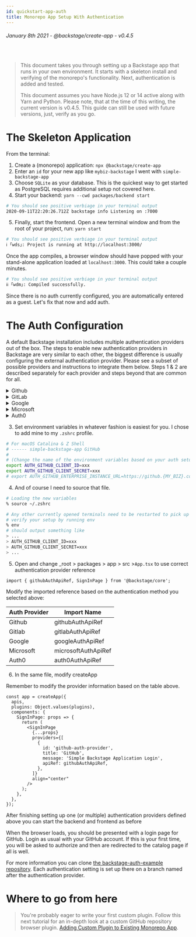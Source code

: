 ```yaml
---
id: quickstart-app-auth
title: Monorepo App Setup With Authentication
---
```


###### January 8th 2021 - @backstage/create-app - v0.4.5

<br />

> This document takes you through setting up a Backstage app that runs in your
> own environment. It starts with a skeleton install and verifying of the
> monorepo's functionality. Next, authentication is added and tested.
>
> This document assumes you have Node.js 12 or 14 active along with Yarn and
> Python. Please note, that at the time of this writing, the current version is
> v0.4.5. This guide can still be used with future versions, just, verify as you
> go.

# The Skeleton Application

From the terminal:

1. Create a (monorepo) application: `npx @backstage/create-app`
1. Enter an `id` for your new app like `mybiz-backstage` I went with
   `simple-backstage-app`
1. Choose `SQLite` as your database. This is the quickest way to get started as
   PostgreSQL requires additional setup not covered here.
1. Start your backend: `yarn --cwd packages/backend start`

```zsh
# You should see positive verbiage in your terminal output
2020-09-11T22:20:26.712Z backstage info Listening on :7000
```

5. Finally, start the frontend. Open a new terminal window and from the root of
   your project, run: `yarn start`

```zsh
# You should see positive verbiage in your terminal output
ℹ ｢wds｣: Project is running at http://localhost:3000/
```

Once the app compiles, a browser window should have popped with your stand-alone
application loaded at `localhost:3000`. This could take a couple minutes.

```zsh
# You should see positive verbiage in your terminal output
ℹℹ ｢wdm｣: Compiled successfully.
```

Since there is no auth currently configured, you are automatically entered as a
guest. Let's fix that now and add auth.

# The Auth Configuration

A default Backstage installation includes multiple authentication providers out of
the box. The steps to enable new authentication providers in Backstage are very
similar to each other, the biggest difference is usually configuring the
external authentication provider. Please see a subset of possible providers and
instructions to integrate them below. Steps 1 & 2 are described separately for
each provider and steps beyond that are common for all.

<details><summary>Github</summary>
<p>

1. Open `app-config.yaml` and change it as follows

_from:_

```yaml
auth:
  providers: {}
```

_to:_

```yaml
auth:
  providers:
    github:
      development:
        clientId:
          $env: AUTH_GITHUB_CLIENT_ID
        clientSecret:
          $env: AUTH_GITHUB_CLIENT_SECRET
        ## uncomment the following two lines if using enterprise
        # enterpriseInstanceUrl:
        #  $env: AUTH_GITHUB_ENTERPRISE_INSTANCE_URL
```

2. Generate a GitHub client ID and secret

- Log into http://github.com
- Navigate to (Settings > Developer Settings > OAuth Apps > New OAuth
  App)[https://github.com/settings/applications/new]
- Set Homepage URL = http://localhost:3000
- Set Callback URL = http://localhost:7000/api/auth/github
- Click [Register application]
- On the next page, copy and paste your new Client ID and Client Secret to
  environment variables defined in the `app-config.yaml` file,
  `AUTH_GITHUB_CLIENT_ID` & `AUTH_GITHUB_CLIENT_SECRET`

</p>
</details>

<details><summary>GitLab</summary>
<p>

1. Open `app-config.yaml` and change it as follows

_from:_

```yaml
auth:
  providers: {}
```

_to:_

```yaml
auth:
  providers:
    gitlab:
      development:
        clientId:
          $env: AUTH_GITLAB_CLIENT_ID
        clientSecret:
          $env: AUTH_GITLAB_CLIENT_SECRET
        audience: https://gitlab.com # Or your self-hosted Gitlab instance URL
```

2. Generate a GitLab Application client ID and secret

- Log into GitLab
- Navigate to (Profile > Settings >
  Applications)[https://gitlab.com/-/profile/applications]
- Name your application
- Set Callback URL = http://localhost:7000/api/auth/gitlab/handler/frame
- Select the following values:
  - `read_user (Read the authenticated user's personal information)`
  - `read_repository (Allows read-only access to the repository)`
  - `write_repository (Allows read-write access to the repository)`
  - `openid (Authenticate using OpenID Connect)`
  - `profile (Allows read-only access to the user's personal information using OpenID Connect)`
  - `email (Allows read-only access to the user's primary email address using OpenID Connect)`
- Click [Save application]
- On the next page, copy and paste your new Application ID and Secret to
  environment variables defined in the `app-config.yaml` file,
  `AUTH_GITLAB_CLIENT_ID` & `AUTH_GITLAB_CLIENT_SECRET`

</p>
</details>

<details><summary>Google</summary>
<p>

1. Open `app-config.yaml` and change it as follows

_from:_

```yaml
auth:
  providers: {}
```

_to:_

```yaml
auth:
  providers:
    google:
      development:
        clientId:
          $env: AUTH_GOOGLE_CLIENT_ID
        clientSecret:
          $env: AUTH_GOOGLE_CLIENT_SECRET
```

2. Generate Google Application in Google Cloud console

- Log into https://console.cloud.google.com
- Select or create a new project from the dropdown on the top bar
- Navigate to (APIs & Services >
  Credentials)[https://console.cloud.google.com/apis/credentials]
- Add new Authorised JavaScript origin = `http://localhost:3000`
- Add new Authorised redirect URI =
  `http://localhost:7000/api/auth/google/handler/frame`
- Click [Save application]
- Google should display a modal with your Client ID and Secret. Copy and paste
  those to environment variables defined in the `app-config.yaml` file,
  `AUTH_GOOGLE_CLIENT_ID` & `AUTH_GOOGLE_CLIENT_SECRET`

</p>
</details>

<details><summary>Microsoft</summary>
<p>

1. Open `app-config.yaml` and change it as follows

_from:_

```yaml
auth:
  providers: {}
```

_to:_

```yaml
auth:
  providers:
    microsoft:
      development:
        clientId:
          $env: AUTH_MICROSOFT_CLIENT_ID
        clientSecret:
          $env: AUTH_MICROSOFT_CLIENT_SECRET
        tenantId:
          $env: AUTH_MICROSOFT_TENANT_ID
```

2. Create Microsoft Directory in Microsoft Portal

- Log into https://portal.azure.com
- Navigate to (Azure Active Directory -> App
  Registrations)[https://portal.azure.com/#blade/Microsoft_AAD_IAM/ActiveDirectoryMenuBlade/RegisteredApps]
- Create a New Registration
- Add new Redirect URI = `http://localhost:3000`
- Add new Authorised redirect URI =
  `http://localhost:7000/api/auth/microsoft/handler/frame`
- Click [Save application]
- Set environment variable `AUTH_MICROSOFT_CLIENT_ID` from
  `Application (client) Id` displayed on the directory page
- Set environment variable `AUTH_MICROSOFT_TENANT_ID` from
  `Directory (tenant) ID` displayed on the directory page
- Navigate to Certificates & Secrets section and click [Create a new secret]
- Set environment variable `AUTH_MICROSOFT_CLIENT_SECRET` from the `value` field
  created.

</p>
</details>

<details><summary>Auth0</summary>
<p>

1. Open `app-config.yaml` and change it as follows

_from:_

```yaml
auth:
  providers: {}
```

_to:_

```yaml
auth:
  providers:
    auth0:
      development:
        clientId:
          $env: AUTH_AUTH0_CLIENT_ID
        clientSecret:
          $env: AUTH_AUTH0_CLIENT_SECRET
        domain:
          $env: AUTH_AUTH0_DOMAIN_ID
```

2. Create an Auth0 application in the Auth0 management console

- Log into https://manage.auth0.com/dashboard/
- Navigate to Applications
- Create a New Application
  - Select Single Page Web Application
- Go to Settings tab
- Add new line to Allowed Callback URLs =
  `http://localhost:7000/api/auth/auth0/handler/frame`
- Click [Save Changes]
- Set environment variables displayed on the Basic Information page
  - `AUTH_AUTH0_CLIENT_ID` from `Client ID` displayed on Auth0 application page
  - `AUTH_AUTH0_CLIENT_SECRET` from `Client Secret` displayed on Auth0
    application page
  - `AUTH_AUTH0_DOMAIN_ID` from `Domain` displayed on Auth0 application page

</p>
</details>

3. Set environment variables in whatever fashion is easiest for you. I chose to
   add mine to my `.zshrc` profile.

```zsh
# For macOS Catalina & Z Shell
# ------ simple-backstage-app GitHub
#
# (Change the name of the environment variables based on your auth setup above)
export AUTH_GITHUB_CLIENT_ID=xxx
export AUTH_GITHUB_CLIENT_SECRET=xxx
# export AUTH_GITHUB_ENTERPRISE_INSTANCE_URL=https://github.{MY_BIZ}.com
```

4. And of course I need to source that file.

```zsh
# Loading the new variables
% source ~/.zshrc

# Any other currently opened terminals need to be restarted to pick up the new values
# verify your setup by running env
% env
# should output something like
> ...
> AUTH_GITHUB_CLIENT_ID=xxx
> AUTH_GITHUB_CLIENT_SECRET=xxx
> ...
```

5. Open and change \_root > packages > app > src >`App.tsx` to use correct
   authentication provider reference

```tsx
import { githubAuthApiRef, SignInPage } from '@backstage/core';
```

Modify the imported reference based on the authentication method you selected above:

| Auth Provider | Import Name         |
| ------------- | ------------------- |
| Github        | githubAuthApiRef    |
| Gitlab        | gitlabAuthApiRef    |
| Google        | googleAuthApiRef    |
| Microsoft     | microsoftAuthApiRef |
| Auth0         | auth0AuthApiRef    |

6. In the same file, modify createApp

Remember to modify the provider information based on the table above.

```tsx
const app = createApp({
  apis,
  plugins: Object.values(plugins),
  components: {
    SignInPage: props => {
      return (
        <SignInPage
          {...props}
          providers={[
            {
              id: 'github-auth-provider',
              title: 'GitHub',
              message: 'Simple Backstage Application Login',
              apiRef: githubAuthApiRef,
            },
          ]}
          align="center"
        />
      );
    },
  },
});
```

After finishing setting up one (or multiple) authentication providers defined
above you can start the backend and frontend as before

When the browser loads, you should be presented with a login page for GitHub.
Login as usual with your GitHub account. If this is your first time, you will be
asked to authorize and then are redirected to the catalog page if all is well.

For more information you can clone [the backstage-auth-example repository](https://github.com/RoadieHQ/backstage-auth-example).
 Each authentication setting
is set up there on a branch named after the authentication provider.

# Where to go from here

> You're probably eager to write your first custom plugin. Follow this next
> tutorial for an in-depth look at a custom GitHub repository browser plugin.
> [Adding Custom Plugin to Existing Monorepo App](quickstart-app-plugin.md).
